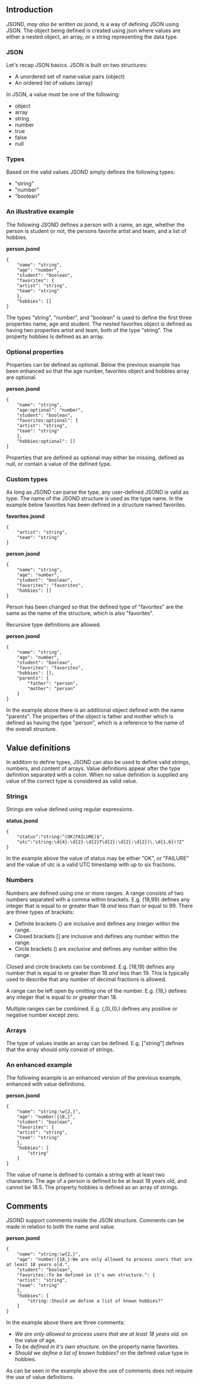 
## Introduction

JSOND, _may also be written as_ jsond, is a way of defining JSON using JSON. The object being defined is created using json where values are either a nested object, an array, or a string representing the data type.

### JSON

Let's recap JSON basics. JSON is built on two structures:

- A unordered set of name:value pairs (object)
- An ordered list of values (array)

In JSON, a value must be one of the following:

- object
- array
- string
- number
- true
- false
- null

### Types

Based on the valid values JSOND simply defines the following types:

- "string"
- "number"
- "boolean"

### An illustrative example

The following JSOND defines a person with a name, an age, whether the person is student or not, the persons favorite artist and team, and a list of hobbies.

**person.jsond**
```
{
    "name": "string",
    "age": "number",
    "student": "boolean",
    "favorites": {
	"artist": "string",
	"team": "string"
    },
    "hobbies": []
}
```

The types "string", "number", and "boolean" is used to define the first three properties name, age and student. The nested favorites object is defined as having two properties artist and team, both of the type "string". The property hobbies is defined as an array.

### Optional properties

Properties can be defined as optional. Below the previous example has been enhanced so that the age number, favorites object and hobbies array are optional.

**person.jsond**
```
{
    "name": "string",
    "age:optional": "number",
    "student": "boolean",
    "favorites:optional": {
	"artist": "string",
	"team": "string"
    },
    "hobbies:optional": []
}
```

Properties that are defined as optional may either be missing, defined as null, or contain a value of the defined type.

### Custom types

As long as JSOND can parse the type, any user-defined JSOND is valid as type. The name of the JSOND structure is used as the type name. In the example below favorites has been defined in a structure named favorites.

**favorites.jsond**
```
{
    "artist": "string",
    "team": "string"
}
```

**person.jsond**
```
{
    "name": "string",
    "age": "number",
    "student": "boolean",
    "favorites": "favorites",
    "hobbies": []
}
```

Person has been changed so that the defined type of "favorites" are the same as the name of the structure, which is also "favorites".

Recursive type definitions are allowed.

**person.jsond**
```
{
    "name": "string",
    "age": "number",
    "student": "boolean",
    "favorites": "favorites",
    "hobbies": [],
    "parents": {
        "father": "person",
        "mother": "person"
    }
}
```

In the example above there is an additional object defined with the name "parents". The properties of the object is father and mother which is defined as having the type "person", which is a reference to the name of the overall structure.

## Value definitions

In addition to define types, JSOND can also be used to define valid strings, numbers, and content of arrays. Value definitions appear after the type definition separated with a colon. When no value definition is supplied any value of the correct type is considered as valid value.

### Strings

Strings are value defined using regular expressions.

**status.jsond**
```
{
	"status":"string:^(OK|FAILURE)$",
	"utc":"string:\d{4}-\d{2}-\d{2}T\d{2}:\d{2}:\d{2}(\.\d{1,6})?Z"
}
```

In the example above the value of status may be either "OK", or "FAILURE" and the value of utc is a valid UTC timestamp with up to six fractions.

### Numbers

Numbers are defined using one or more ranges. A range consists of two numbers separated with a comma within brackets. E.g. {18,99} defines any integer that is equal to or greater than 18 _and_ less than or equal to 99. There are three types of brackets:

- Definite brackets {} are inclusive and defines any _integer_ within the range.
- Closed brackets [] are inclusive and defines any number within the range.
- Circle brackets () are _exclusive_ and defines any number within the range.

Closed and circle brackets can be combined. E.g. [18,19) defines any number that is equal to or greater than 18 _and_ less than 19. This is typically used to describe that any number of decimal fractions is allowed.

A range can be left open by omitting one of the number. E.g. {18,} defines any integer that is equal to or greater than 18.

Multiple ranges can be combined. E.g. (,0),(0,) defines any positive or negative number except zero.

### Arrays

The type of values inside an array can be defined. E.g. ["string"] defines that the array should only consist of strings.

### An enhanced example

The following example is an enhanced version of the previous example, enhanced with value definitions.

**person.jsond**
```
{
    "name": "string:\w{2,}",
    "age": "number:{18,}",
    "student": "boolean",
    "favorites": {
	"artist": "string",
	"team": "string"
    },
    "hobbies": [
        "string"
    ]
}
```

The value of name is defined to contain a string with at least two characters. The age of a person is defined to be at least 18 years old, and cannot be 18.5. The property hobbies is defined as an array of strings.

## Comments

JSOND support comments inside the JSON structure. Comments can be made in relation to both the name and value.

**person.jsond**
```
{
    "name": "string:\w{2,}",
    "age": "number:{18,}:We are only allowed to process users that are at least 18 years old.",
    "student": "boolean",
    "favorites::To be defined in it's own structure.": {
	"artist": "string",
	"team": "string"
    },
    "hobbies": [
        "string::Should we define a list of known hobbies?"
    ]
}
```

In the example above there are three comments:

- _We are only allowed to process users that are at least 18 years old._ on the value of age.
- _To be defined in it's own structure._ on the property name favorites.
- _Should we define a list of known hobbies?_ on the defined value type in hobbies.

As can be seen in the example above the use of comments does not require the use of value definitions.